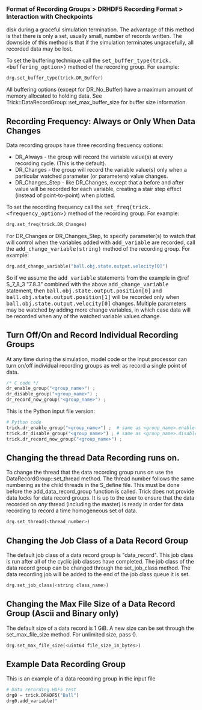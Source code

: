 ### Format of Recording Groups > DRHDF5 Recording Format > Interaction with Checkpoints

 disk during
a graceful simulation termination.  The advantage of this method is that there is only a set, usually
small, number of records written.  The downside of this method is that if the simulation terminates
ungracefully, all recorded data may be lost.

To set the buffering technique call the <tt>set_buffer_type(trick.<buffering_option>)</tt> method of the recording group.
For example:

```python
drg.set_buffer_type(trick.DR_Buffer)
```

All buffering options (except for DR_No_Buffer) have a maximum amount of memory allocated to
holding data.  See Trick::DataRecordGroup::set_max_buffer_size for buffer size information.

## Recording Frequency: Always or Only When Data Changes

Data recording groups have three recording frequency options:

- DR_Always - the group will record the variable value(s) at every recording cycle. (This is the default).
- DR_Changes - the group will record the variable value(s) only when a particular watched parameter (or parameters) value changes.
- DR_Changes_Step - like DR_Changes, except that a before and after value will be recorded for each variable,
creating a stair step effect (instead of point-to-point) when plotted.

To set the recording frequency call the <tt>set_freq(trick.<frequency_option>)</tt> method of the recording group. For example:

```python
drg.set_freq(trick.DR_Changes)
```

For DR_Changes or DR_Changes_Step, to specify parameter(s) to watch that will control when the variables added with <tt>add_variable</tt> are recorded,
call the <tt>add_change_variable(string)</tt> method of the recording group. For example:

```python
drg.add_change_variable("ball.obj.state.output.velocity[0]")
```

So if we assume the <tt>add_variable</tt> statements from the example in @ref S_7_8_3 "7.8.3" combined with the above <tt>add_change_variable</tt> statement,
then <tt>ball.obj.state.output.position[0]</tt> and <tt>ball.obj.state.output.position[1]</tt> will be recorded only when
<tt>ball.obj.state.output.velocity[0]</tt> changes. Multiple parameters may be watched by adding more change variables, in which case
data will be recorded when any of the watched variable values change.

## Turn Off/On and Record Individual Recording Groups

At any time during the simulation, model code or the input processor can turn on/off individual
recording groups as well as record a single point of data.

```c++
/* C code */
dr_enable_group("<group_name>") ;
dr_disable_group("<group_name>") ;
dr_record_now_group("<group_name>") ;
```

This is the Python input file version:

```python
# Python code
trick.dr_enable_group("<group_name>") ;  # same as <group_name>.enable()
trick.dr_disable_group("<group_name>") ; # same as <group_name>.disable()
trick.dr_record_now_group("<group_name>") ;
```

## Changing the thread Data Recording runs on.

To change the thread that the data recording group runs on use the DataRecordGroup::set_thread
method.  The thread number follows the same numbering as the child threads in the S_define file.
This must be done before the add_data_record_group function is called.  Trick does not
provide data locks for data record groups.  It is up to the user to ensure that the data
recorded on *any* thread (including the master) is ready in order for data recording to
record a time homogeneous set of data.

```python
drg.set_thread(<thread_number>)
```

## Changing the Job Class of a Data Record Group

The default job class of a data record group is "data_record".  This job class is run after all
of the cyclic job classes have completed.  The job class of the data record group can be
changed through the set_job_class method.  The data recording job will be added to the end of
the job class queue it is set.

```python
drg.set_job_class(<string class_name>)
```


## Changing the Max File Size of a Data Record Group (Ascii and Binary only)

The default size of a data record is 1 GiB. A new size can be set through the set_max_file_size method. For unlimited size, pass 0.

```python
drg.set_max_file_size(<uint64 file_size_in_bytes>)
```

## Example Data Recording Group

This is an example of a data recording group in the input file

```python
# Data recording HDF5 test
drg0 = trick.DRHDF5("Ball")
drg0.add_variable("
